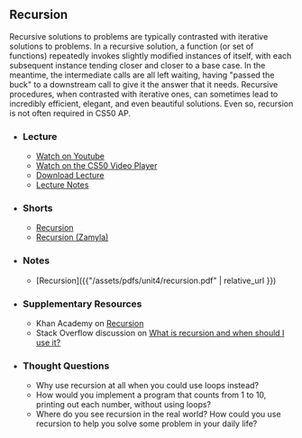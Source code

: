 ## Recursion

Recursive solutions to problems are typically contrasted with iterative solutions to problems. In a recursive solution, a function (or set of functions) repeatedly invokes slightly modified instances of itself, with each subsequent instance tending closer and closer to a base case. In the meantime, the intermediate calls are all left waiting, having "passed the buck" to a downstream call to give it the answer that it needs. Recursive procedures, when contrasted with iterative ones, can sometimes lead to incredibly efficient, elegant, and even beautiful solutions. Even so, recursion is not often required in CS50 AP.

- ### Lecture
  - [Watch on Youtube](https://www.youtube.com/embed/U9o49qwa6hk?start=3785&end=5116)
  - [Watch on the CS50 Video Player](https://video.cs50.net/2017/fall/lectures/3?t=1h3m5s)
  - [Download Lecture](http://cdn.cs50.net/2017/fall/lectures/3/lecture3-720p.mp4?download)
  - [Lecture Notes](https://docs.cs50.net/2017/fall/notes/3/lecture3.html#merge-sort)

- ### Shorts
  - [Recursion](https://www.youtube.com/embed/mz6tAJMVmfM)
  - [Recursion (Zamyla)](https://www.youtube.com/embed/t4MSwiqfLaY)

- ### Notes
  - [Recursion]({{"/assets/pdfs/unit4/recursion.pdf" | relative_url }})
  
- ### Supplementary Resources
  - Khan Academy on [Recursion](https://www.khanacademy.org/computing/computer-science/algorithms/recursive-algorithms/a/recursion)
  - Stack Overflow discussion on [What is recursion and when should I use it?](https://stackoverflow.com/questions/3021/what-is-recursion-and-when-should-i-use-it)

- ### Thought Questions
  - Why use recursion at all when you could use loops instead?
  - How would you implement a program that counts from 1 to 10, printing out each number, without using loops?
  - Where do you see recursion in the real world? How could you use recursion to help you solve some problem in your daily life?
